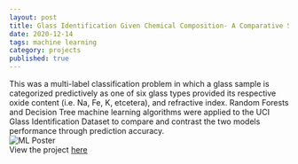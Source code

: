 ```yaml
---
layout: post
title: Glass Identification Given Chemical Composition- A Comparative Study of Random Forests and Decision Trees
date: 2020-12-14
tags: machine learning
category: projects
published: true
---
```


This was a multi-label classification problem in which a glass sample is categorized predictively as one of six glass types provided its respective oxide content (i.e. Na, Fe, K, etcetera), and refractive index. Random Forests and Decision Tree machine learning algorithms were applied to the UCI Glass Identification Dataset to compare and contrast the two models performance through prediction accuracy.<br>
![ML Poster]({{site.url}}/assets/img/posts/ML_Poster.jpg)
<br>
View the project [here](https://github.com/ayliahfani/INM431-Machine-Learning.git)
